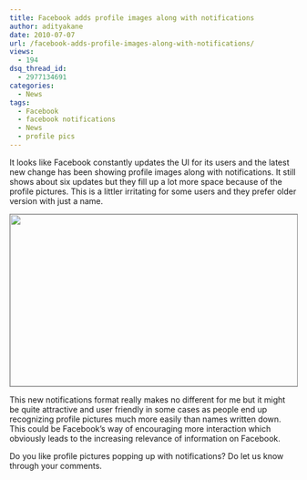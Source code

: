 ```yaml
---
title: Facebook adds profile images along with notifications
author: adityakane
date: 2010-07-07
url: /facebook-adds-profile-images-along-with-notifications/
views:
  - 194
dsq_thread_id:
  - 2977134691
categories:
  - News
tags:
  - Facebook
  - facebook notifications
  - News
  - profile pics
---
```

It looks like Facebook constantly updates the UI for its users and the latest new change has been showing profile images along with notifications. It still shows about six updates but they fill up a lot more space because of the profile pictures. This is a littler irritating for some users and they prefer older version with just a name.

<p style="text-align: center">
  <a href="http://fbknol.com/facebook-adds-profile-images-along-with-notifications/facebook_notifications_profile_pics/" onclick="_gaq.push(['_trackEvent', 'outbound-article', 'http://fbknol.com/facebook-adds-profile-images-along-with-notifications/facebook_notifications_profile_pics/', '']);" rel="attachment wp-att-1973"><img class="aligncenter size-full  wp-image-53972" style="border: 1px solid grey" src="http://cdn.devilsworkshop.org/files/2010/07/facebook_notifications_profile_pics.png" alt="" width="550" height="302" /></a>
</p>

<p style="text-align: left">
  This new notifications format really makes no different for me but it might be quite attractive and user friendly in some cases as people end up recognizing profile pictures much more easily than names written down. This could be Facebook&#8217;s way of encouraging more interaction which obviously leads to the increasing relevance of information on Facebook.
</p>

<p style="text-align: left">
  Do you like profile pictures popping up with notifications? Do let us know through your comments.
</p>
